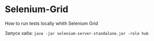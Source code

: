 # Selenium-Grid
How to run tests locally whith Selenium Grid

Запуск хаба:
`java -jar selenium-server-standalone.jar -role hub`

